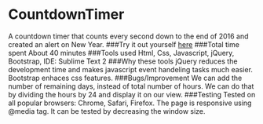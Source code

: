 # CountdownTimer
A countdown timer that counts every second down to the end of 2016 and created an alert on New Year.
###Try it out yourself [here](https://htmlpreview.github.io/?https://github.com/pragyagoel04/CountdownTimer/blob/master/countDownTimer.html)
###Total time spent
About 40 minutes
###Tools used
Html, Css, Javascript, jQuery, Bootstrap,
IDE: Sublime Text 2
###Why these tools
jQuery reduces the development time and makes javascript event handeling tasks much easier.
Bootstrap enhaces css features.
###Bugs/Improvement
We can add the number of remaining days, instead of total number of hours. We can do that by dividing the hours by 24 and display it on our view.
###Testing
Tested on all popular browsers: Chrome, Safari, Firefox.
The page is responsive using @media tag. It can be tested by decreasing the window size.

